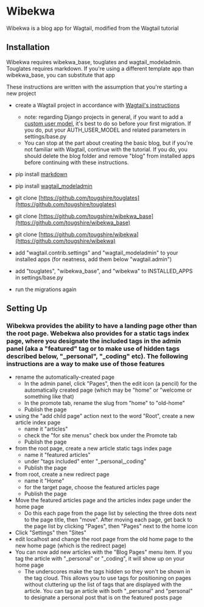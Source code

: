 # Wibekwa

Wibekwa is a blog app for Wagtail, modified from the Wagtail tutorial

## Installation

Wibekwa requires wibekwa_base, touglates and wagtail_modeladmin.  Touglates requires markdown. If you're using a different template app than wibekwa_base, you can substitute that app

These instructions are written with the assumption that you're starting a new project

* create a Wagtail project in accordance with [Wagtail's instructions](https://docs.wagtail.org/en/v6.2.1/getting_started/)
    * note: regarding Django projects in general, if you want to add a [custom user model](https://docs.djangoproject.com/en/5.1/topics/auth/customizing/#using-a-custom-user-model-when-starting-a-project), it's best to do so before your first migration. If you do, put your AUTH_USER_MODEL and related parameters in settings/base.py
    * You can stop at the part about creating the basic blog, but if you're not familiar with Wagtail, continue with the tutorial. If you do, you should delete the blog folder and remove "blog" from installed apps before continuing with these instructions.
* pip install [markdown](https://pypi.org/project/Markdown/)
* pip install [wagtail_modeladmin](https://pypi.org/project/wagtail-modeladmin/)
* git clone [https://github.com/tougshire/touglates](https://github.com/tougshire/touglates)
* git clone [https://github.com/tougshire/wibekwa_base](https://github.com/tougshire/wibekwa_base)
* git clone [https://github.com/tougshire/wibekwa](https://github.com/tougshire/wibekwa)
* add "wagtail.contrib.settings" and "wagtail_modeladmin" to your installed apps (for neatness, add them below "wagtail.admin")
* add "touglates", "wibekwa_base", and "wibekwa" to INSTALLED_APPS in settings/base.py

* run the migrations again

## Setting Up

### Wibekwa provides the ability to have a landing page other than the root page.  Webekwa also provides for a static tags index page, where you designate the included tags in the admin panel (aka a "featured" tag or to make use of hidden tags described below, "_personal", "_coding" etc).  The following instructions are a way to make use of those features

* rename the automatically-created page
    * In the admin panel, click "Pages", then the edit icon (a pencil) for the automatically created page (which may be "home" or "welcome or something like that)
    * In the promote tab, rename the slug from "home" to "old-home"
    * Publish the page
* using the "add child page" action next to the word "Root", create a new article index page
    * name it "articles"
    * check the "for site menus" check box under the Promote tab
    * Publish the page
* from the root page, create a new article static tags index page
    * name it "featured articles"
    * under "tags included" enter "_personal,_coding"
    * Publish the page
* from root, create a new redirect page
    * name it "Home"
    * for the target page, choose the featured articles page
    * Publish the page
* Move the featured articles page and the articles index page under the home page
    * Do this each page from the page list by selecting the three dots next to the page title, then "move".  After moving each page, get back to the page list by clicking "Pages", then "Pages" next to the home icon
* Click "Settings" then "Sites"
* edit localhost and change the root page from the old home page to the new home page (which is the redirect page)
* You can now add new articles with the "Blog Pages" menu item.  If you tag the article with "_personal" or "_coding", it will show up on your home page
    * The underscores make the tags hidden so they won't be shown in the tag cloud.  This allows you to use tags for positioning on pages without cluttering up the list of tags that are displayed with the article. You can tag an article with both "_personal" and "personal" to designate a personal post that is on the featured posts page
